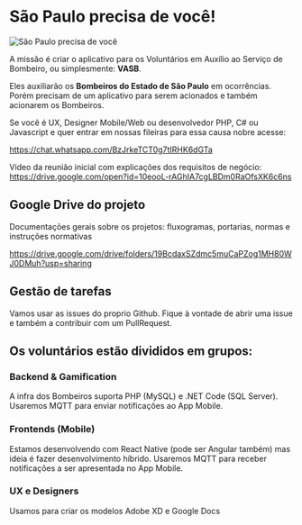 # São Paulo precisa de você!

![São Paulo precisa de você](https://raw.githubusercontent.com/voluntarios193sp/docsgerais/master/cartaz-convocacao-01.jpeg "São Paulo precisa de você!")

A missão é criar o aplicativo para os Voluntários em Auxílio ao Serviço de Bombeiro, ou simplesmente: **VASB**.

Eles auxiliarão os **Bombeiros do Estado de São Paulo** em ocorrências. Porém precisam de um aplicativo para serem acionados e também acionarem os Bombeiros.

Se você é UX, Designer Mobile/Web ou desenvolvedor PHP, C# ou Javascript e quer entrar em nossas fileiras para essa causa nobre acesse:

https://chat.whatsapp.com/BzJrkeTCT0g7tIRHK6dGTa

Video da reunião inicial com explicações dos requisitos de negócio: https://drive.google.com/open?id=10eooL-rAGhIA7cgLBDm0RaOfsXK6c6ns

## Google Drive do projeto

Documentações gerais sobre os projetos: fluxogramas, portarias, normas e instruções normativas

https://drive.google.com/drive/folders/19BcdaxSZdmc5muCaPZog1MH80WJ0DMuh?usp=sharing

## Gestão de tarefas

Vamos usar as issues do proprio Github. Fique à vontade de abrir uma issue e também a contribuir com um PullRequest.

## Os voluntários estão divididos em grupos:

### Backend & Gamification

A infra dos Bombeiros suporta PHP (MySQL) e .NET Code (SQL Server). Usaremos MQTT para enviar notificações ao App Mobile.

### Frontends (Mobile)

Estamos desenvolvendo com React Native (pode ser Angular também) mas ideia é fazer desenvolvimento híbrido. Usaremos MQTT para receber notificações a ser apresentada no App Mobile.

### UX e Designers

Usamos para criar os modelos Adobe XD e Google Docs



